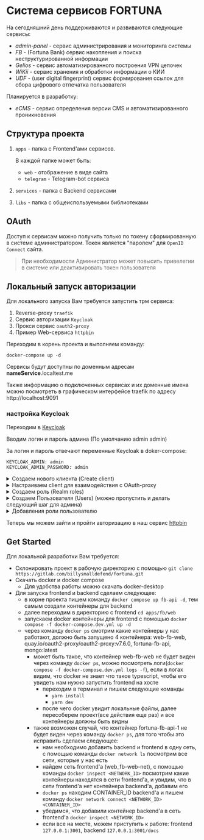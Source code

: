 # Система сервисов FORTUNA

На сегодняшний день поддерживаются и развиваются следующие сервисы:
- *admin-panel* - сервис администрирования и мониторинга системы
- *FB* - (Fortuna Bank) сервис накопления и поиска неструктурированной информации
- *Gelios* - сервиc автоматизированного построения VPN цепочек
- *WiKii* - сервис хранения и обработки информации о КИИ
- *UDF* - (user digital fingerprint) сервис формирования ссылок для сбора цифрового отпечатка пользователя 

Планируется в разработку:
- *eCMS* - сервис определения версии CMS и автоматизированного проникновения 

## Структура проекта

1. `apps` - папка с Frontend'ами сервисов.

    В каждой папке может быть:
    - `web` - отображение в виде сайта
    - `telegram` - Telegram-bot сервиса

2. `services` - папка с Backend сервисами
3. `libs` - папка с общеиспользуемыми библиотеками

## OAuth

Доступ к сервисам можно получить только по токену сформированную в системе администратором. Токен является "паролем" для `OpenID Connect` сайта.

> При необходимости Администратор может повысить привелегии в системе или деактивировать токен пользователя

## Локальный запуск авторизации

Для локального запуска Вам требуется запустить трм сервиса:

1. Reverse-proxy `traefik`
2. Сервис авторизации `Keycloak`
3. Прокси сервис `oauth2-proxy`
4. Пример Web-сервиса `httpbin`

Переходим в корень проекта и выполняем команду:

```
docker-compose up -d
```
Сервисы будут доступны по доменным адресам **nameService**.localtest.me

Также информацию о подключенных сервисах и их доменные имена можно посмотреть  в графическом интерфейсе traefik по адресу http://localhost:9091

### настройка Keycloak
Переходим в [Keycloak](http://keycloak.localtest.me)

Вводим логин и пароль админа (По умолчанию admin admin)

За логин и пароль отвечают переменные Keycloak в doker-compose:
```
KEYCLOAK_ADMIN: admin
KEYCLOAK_ADMIN_PASSWORD: admin
```

<details> <summary>Cоздаем нового клиента (Create client) </summary>

переходим в `clients`

- Client type - OpenID Connect
- Client ID - oauth2-proxy (Должен совпадать с указанным в data/oauth-proxy/oauth2-proxy-keycloak.cfg)

нажимаем **next**

- Client authentication - 'on'
- authentication flow
	- Standard flow - должно быть выбрано
    - Direct access grants - отключить

нажимаем **next**
- Valid redirect URIs ставим * (то есть разрешаем любой адрес, что в prod недопустимо)

**сохраняем**
</details>
<details> <summary>Настраиваем client для взаимодействия с OAuth-proxy</summary>

Заходим в нашего клиента


в **Credentials** копируем *Client Secret* и в [конфиге OAuth-proxy](./data/oauth-proxy/oauth2-proxy-keycloak.cfg) меняем соответсвующее значение (client_secret) на наше

Далее переходим в `Client scopes`

нажимаем на <your client's id>-dedicated  в нашем примере (*oauth2-proxy-dedicated*)

**add mapper** -> **by configuration** -> **Audience**

- Name  - 'aud-mapper-<your client's id>' (aud-mapper-oauth2-proxy)
- Included Client Audience  - выбираем наш client's id из выпадающего списка
- Add to ID token - 'On'
- Add to access token - 'On'

**Сохраняем**
</details>

<details> <summary>Cоздаем роль (Realm roles) </summary>

Переходим в `Realm roles`

Нажимаем *Create role*

- Role name - вводим желаемое имя роли (В нашем случае - **test_role**, согласно параметру `allowed_roles`  в [конфиге OAuth-proxy](./data/oauth-proxy/oauth2-proxy-keycloak.cfg))

**Сохраняем**
</details>

<details> <summary>Cоздаем Пользователя (Users) (можно пропустить и делать следующий шаг для админа)</summary>

переходим в `Users`

нажимаем *add user*

- Usernmae - это login под которым в дальнейшем будете заходить
нажимаем *создать*
</details>
<details> <summary>Добавления роли пользователю</summary>

Переходим в `Users`

Выбираем нашего пользователя

**Role mapping** -> **Assign role**

Выбираем необходимую нам роль (*test_role*)
нажимаем *assign*
</details>

Теперь мы можем зайти и пройти авторизацию в наш сервис [httpbin](http://httpbin.localtest.me)

## Get Started

Для локальной разработки Вам требуется:

- Склонировать проект в рабочую директорию с помощью `git clone https://gitlab.com/billysmalldefend/fortuna.git`
- Скачать docker и docker compose
    - Для удобства работы можно скачать docker-desktop
- Для запуска frontend и backend сделаем следующее:
    - в корне проекта пишем команду `docker compose up fb-api -d`, тем самым создали контейнеры для backend
    - далее переходим в директорию с frontend `cd apps/fb/web`
    - запускаем docker контейнеры для frontend с помощью `docker compose -f docker-compose.dev.yml up -d`
    - через команду `docker ps` смотрим какие контейнеры у нас работают, должно быть запущено 4 контейнера: web-fb-web, quay.io/oauth2-proxy/oauth2-proxy:v7.6.0, fortuna-fb-api, mongo:latest
        - может быть такое, что контейнер web-fb-web не будет виден через команду `docker ps`, можно посмотреть логи(`docker compose -f docker-compose.dev.yml logs -f`), если в логах видим, что docker не знает что такое typescript, чтобы его увидеть нам нужно запустить frontend на хосте
            - переходим в терминал и пишем следующие команды
                - `yarn install`
                - `yarn dev`
            - после чего docker увидит локальные файлы, далее пересоберем проект(все действия еще раз) и все контейнеры должны быть видны
        - также возможен случай, что контейнер fortuna-fb-api-1 не будет виден через команду `docker ps`, для того чтобы это исправить сделаем следующее:
            - нам необходимо добавить backend и frontend в одну сеть, с помощью команды `docker network ls` посмотрим все сети, которые у нас есть
            - найдем сеть frontend'а (web_fb-web-net), с помощью команды `docker inspect <NETWORK_ID>` посмотрим какие контейнеры находятся в сети frontend'а, и увидим, что в сети frontend'a нет контейнера backend'a, добавим его
            - `docker ps` находим CONTAINER_ID backend'a и пишем команду `docker network connect <NETWORK_ID> <CONTAINER_ID>`
            - убедимся, что добавили контейнер backend'a в сеть frontend'a `docker inspect <NETWORK_ID>`
            - если все на месте, можем приступить к работе: frontend `127.0.0.1:3001`, backend `127.0.0.1:3001/docs`
